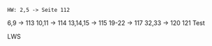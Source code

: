 	HW: 2,5 -> Seite 112
6,9 -> 113
10,11 -> 114
13,14,15 -> 115
19-22 -> 117
32,33 -> 120
121 Test

LWS 
